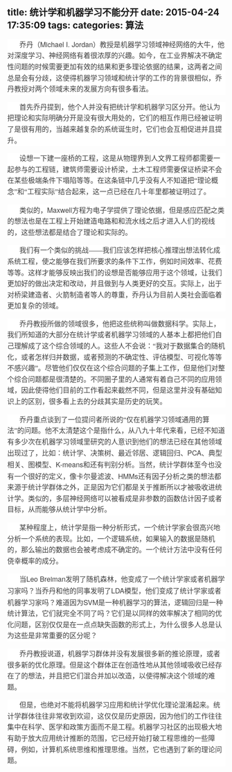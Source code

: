 title: 统计学和机器学习不能分开
date: 2015-04-24 17:35:09
tags:
categories: 算法
---
<div>
<div style="word-wrap: break-word; -webkit-nbsp-mode: space; -webkit-line-break: after-white-space;">
<p style="max-width: 100%; word-wrap: normal; box-sizing: border-box !important; min-height: 1em; white-space: pre-wrap; color: rgb(62, 62, 62); font-family: 'Helvetica Neue', Helvetica, 'Hiragino Sans GB', 'Microsoft YaHei', 微软雅黑, Arial, sans-serif; font-size: 16px; font-style: normal; font-variant: normal; font-weight: normal; letter-spacing: normal; line-height: 25.6000003814697px; orphans: auto; text-align: start; text-transform: none; widows: auto; word-spacing: 0px; -webkit-text-stroke-width: 0px; text-indent: 28px; background-color: rgb(255, 255, 255);"><span style="max-width: 100%; word-wrap: break-word !important; box-sizing: border-box !important; font-family: 宋体;">乔丹（</span>Michael I. Jordan<span style="max-width: 100%; word-wrap: break-word !important; box-sizing: border-box !important; font-family: 宋体;">）教授是机器学习领域神经网络的大牛，他对深度学习、神经网络有着很浓厚的兴趣。如今，在工业界解决不确定性问题的时候需要更加有效的结果和更多理论依据的结果，这两者之间总是会有分歧，这使得机器学习领域和统计学的工作的背景很相似，乔丹教授对两个领域未来的发展方向有很多看法。</span></p>
<p style="max-width: 100%; word-wrap: normal; box-sizing: border-box !important; min-height: 1em; white-space: pre-wrap; color: rgb(62, 62, 62); font-family: 'Helvetica Neue', Helvetica, 'Hiragino Sans GB', 'Microsoft YaHei', 微软雅黑, Arial, sans-serif; font-size: 16px; font-style: normal; font-variant: normal; font-weight: normal; letter-spacing: normal; line-height: 25.6000003814697px; orphans: auto; text-align: start; text-transform: none; widows: auto; word-spacing: 0px; -webkit-text-stroke-width: 0px; text-indent: 28px; background-color: rgb(255, 255, 255);"><span style="max-width: 100%; word-wrap: break-word !important; box-sizing: border-box !important; font-family: 宋体;">首先乔丹提到，他个人并没有把统计学和机器学习区分开。他认为把理论和实际明确分开是没有很大用处的，它们的相互作用已经被证明了是很有用的，当越来越复杂的系统诞生时，它们也会互相促进并且提升。</span></p>
<p style="max-width: 100%; word-wrap: normal; box-sizing: border-box !important; min-height: 1em; white-space: pre-wrap; color: rgb(62, 62, 62); font-family: 'Helvetica Neue', Helvetica, 'Hiragino Sans GB', 'Microsoft YaHei', 微软雅黑, Arial, sans-serif; font-size: 16px; font-style: normal; font-variant: normal; font-weight: normal; letter-spacing: normal; line-height: 25.6000003814697px; orphans: auto; text-align: start; text-transform: none; widows: auto; word-spacing: 0px; -webkit-text-stroke-width: 0px; text-indent: 28px; background-color: rgb(255, 255, 255);"><span style="max-width: 100%; word-wrap: break-word !important; box-sizing: border-box !important; font-family: 宋体;">设想一下建一座桥的工程，这是从物理界到人文界工程师都需要一起参与的工程链，建筑师需要设计桥梁，土木工程师需要保证桥梁不会在某些极端条件下塌陷等等。在这条链中几乎没有人不知道把“理论概念”和“工程实际”结合起来，这一点已经在几十年里都被证明过了。</span></p>
<p style="max-width: 100%; word-wrap: normal; box-sizing: border-box !important; min-height: 1em; white-space: pre-wrap; color: rgb(62, 62, 62); font-family: 'Helvetica Neue', Helvetica, 'Hiragino Sans GB', 'Microsoft YaHei', 微软雅黑, Arial, sans-serif; font-size: 16px; font-style: normal; font-variant: normal; font-weight: normal; letter-spacing: normal; line-height: 25.6000003814697px; orphans: auto; text-align: start; text-transform: none; widows: auto; word-spacing: 0px; -webkit-text-stroke-width: 0px; text-indent: 28px; background-color: rgb(255, 255, 255);"><span style="max-width: 100%; word-wrap: break-word !important; box-sizing: border-box !important; font-family: 宋体;">类似的，</span>Maxwell<span style="max-width: 100%; word-wrap: break-word !important; box-sizing: border-box !important; font-family: 宋体;">方程为电子学提供了理论依据，但是感应匹配之类的想法也是在工程上开始建造电路和和流水线之后才进入人们的视线的，这些想法都是结合了理论和实际的。</span></p>
<p style="max-width: 100%; word-wrap: normal; box-sizing: border-box !important; min-height: 1em; white-space: pre-wrap; color: rgb(62, 62, 62); font-family: 'Helvetica Neue', Helvetica, 'Hiragino Sans GB', 'Microsoft YaHei', 微软雅黑, Arial, sans-serif; font-size: 16px; font-style: normal; font-variant: normal; font-weight: normal; letter-spacing: normal; line-height: 25.6000003814697px; orphans: auto; text-align: start; text-transform: none; widows: auto; word-spacing: 0px; -webkit-text-stroke-width: 0px; text-indent: 28px; background-color: rgb(255, 255, 255);"><span style="max-width: 100%; word-wrap: break-word !important; box-sizing: border-box !important; font-family: 宋体;">我们有一个类似的挑战——我们应该怎样把核心推理出想法转化成系统工程，使之能够在我们所要求的条件下工作，例如时间效率、花费等等。这样才能够反映出我们的设想是否能够应用于这个领域，让我们更加好的做出决定和改动，并且做到与人类更好的交互。实际上，出于对桥梁建造者、火箭制造者等人的尊重，乔丹认为目前人类社会面临着更加复杂的领域。</span></p>
<p style="max-width: 100%; word-wrap: normal; box-sizing: border-box !important; min-height: 1em; white-space: pre-wrap; color: rgb(62, 62, 62); font-family: 'Helvetica Neue', Helvetica, 'Hiragino Sans GB', 'Microsoft YaHei', 微软雅黑, Arial, sans-serif; font-size: 16px; font-style: normal; font-variant: normal; font-weight: normal; letter-spacing: normal; line-height: 25.6000003814697px; orphans: auto; text-align: start; text-transform: none; widows: auto; word-spacing: 0px; -webkit-text-stroke-width: 0px; text-indent: 28px; background-color: rgb(255, 255, 255);"><span style="max-width: 100%; word-wrap: break-word !important; box-sizing: border-box !important; font-family: 宋体;">乔丹教授所做的领域很多，他把这些统称叫做数据科学。实际上，我们所知道的大部分在统计学或者机器学习领域的人基本上都把他们自己理解成了这个综合领域的人。这些人不会说：“我对于数据集合的随机化，或者怎样归并数据，或者预测的不确定性、评估模型、可视化等等不感兴趣”。尽管他们仅仅在这个综合问题的子集上工作，但是他们对整个综合问题都是很清楚的。不同圈子里的人通常有着自己不同的应用领域，因此使得他们目前的工作看起来截然不同，但是这里并没有基础知识上的区别，很多看上去的分歧其实是历史的玩笑。</span></p>
<p style="max-width: 100%; word-wrap: normal; box-sizing: border-box !important; min-height: 1em; white-space: pre-wrap; color: rgb(62, 62, 62); font-family: 'Helvetica Neue', Helvetica, 'Hiragino Sans GB', 'Microsoft YaHei', 微软雅黑, Arial, sans-serif; font-size: 16px; font-style: normal; font-variant: normal; font-weight: normal; letter-spacing: normal; line-height: 25.6000003814697px; orphans: auto; text-align: start; text-transform: none; widows: auto; word-spacing: 0px; -webkit-text-stroke-width: 0px; text-indent: 28px; background-color: rgb(255, 255, 255);"><span style="max-width: 100%; word-wrap: break-word !important; box-sizing: border-box !important; font-family: 宋体;">乔丹重点谈到了一位提问者所说的“仅在机器学习领域通用的算法”的问题。他不太清楚这个是指什么，从八九十年代来看，已经不知道有多少次在机器学习领域里研究的人意识到他们的想法已经在其他领域出现过了，比如：统计学、决策树、最近邻居、逻辑回归、</span>PCA<span style="max-width: 100%; word-wrap: break-word !important; box-sizing: border-box !important; font-family: 宋体;">、典型相关、图模型、</span>K-means<span style="max-width: 100%; word-wrap: break-word !important; box-sizing: border-box !important; font-family: 宋体;">和还有判别分析。当然，统计学群体至今也没有一个很好的定义，像卡尔曼滤波、</span>HMMs<span style="max-width: 100%; word-wrap: break-word !important; box-sizing: border-box !important; font-family: 宋体;">还有因子分析之类的想法都来源于统计学群体之外，正是因为它们都是关于推断所以才被吸收进统计学。类似的，多层神经网络可以被看成是非参数的函数估计因子或者目标，从而能够从统计学中分析。</span></p>
<p style="max-width: 100%; word-wrap: normal; box-sizing: border-box !important; min-height: 1em; white-space: pre-wrap; color: rgb(62, 62, 62); font-family: 'Helvetica Neue', Helvetica, 'Hiragino Sans GB', 'Microsoft YaHei', 微软雅黑, Arial, sans-serif; font-size: 16px; font-style: normal; font-variant: normal; font-weight: normal; letter-spacing: normal; line-height: 25.6000003814697px; orphans: auto; text-align: start; text-transform: none; widows: auto; word-spacing: 0px; -webkit-text-stroke-width: 0px; text-indent: 28px; background-color: rgb(255, 255, 255);"><span style="max-width: 100%; word-wrap: break-word !important; box-sizing: border-box !important; font-family: 宋体;">某种程度上，统计学是指一种分析形式，一个统计学家会很高兴地分析一个系统的表现。比如，一个逻辑系统，如果输入的数据是随机的，那么输出的数据也会被考虑成不确定的。一个统计方法中没有任何侥幸概率的成分。</span></p>
<p style="max-width: 100%; word-wrap: normal; box-sizing: border-box !important; min-height: 1em; white-space: pre-wrap; color: rgb(62, 62, 62); font-family: 'Helvetica Neue', Helvetica, 'Hiragino Sans GB', 'Microsoft YaHei', 微软雅黑, Arial, sans-serif; font-size: 16px; font-style: normal; font-variant: normal; font-weight: normal; letter-spacing: normal; line-height: 25.6000003814697px; orphans: auto; text-align: start; text-transform: none; widows: auto; word-spacing: 0px; -webkit-text-stroke-width: 0px; text-indent: 28px; background-color: rgb(255, 255, 255);"><span style="max-width: 100%; word-wrap: break-word !important; box-sizing: border-box !important; font-family: 宋体;">当</span>Leo Breiman<span style="max-width: 100%; word-wrap: break-word !important; box-sizing: border-box !important; font-family: 宋体;">发明了随机森林，他变成了一个统计学家或者机器学习家吗？当乔丹和他的同事发明了</span>LDA<span style="max-width: 100%; word-wrap: break-word !important; box-sizing: border-box !important; font-family: 宋体;">模型，他们变成了统计学家或者机器学习家吗？难道因为</span>SVM<span style="max-width: 100%; word-wrap: break-word !important; box-sizing: border-box !important; font-family: 宋体;">是一种机器学习的算法，逻辑回归是一种统计算法，它们就完全不同了吗？它们是以同样的效率解决了相同的优化问题，区别仅仅是在一点点缺失函数的形式上，为什么很多人总是认为这些是非常重要的区分呢？</span></p>
<p style="max-width: 100%; word-wrap: normal; box-sizing: border-box !important; min-height: 1em; white-space: pre-wrap; color: rgb(62, 62, 62); font-family: 'Helvetica Neue', Helvetica, 'Hiragino Sans GB', 'Microsoft YaHei', 微软雅黑, Arial, sans-serif; font-size: 16px; font-style: normal; font-variant: normal; font-weight: normal; letter-spacing: normal; line-height: 25.6000003814697px; orphans: auto; text-align: start; text-transform: none; widows: auto; word-spacing: 0px; -webkit-text-stroke-width: 0px; text-indent: 28px; background-color: rgb(255, 255, 255);"><span style="max-width: 100%; word-wrap: break-word !important; box-sizing: border-box !important; font-family: 宋体;">乔丹教授说道，机器学习群体并没有发展很多新的推论原理，或者很多新的优化原理。但是这个群体正在创造性地从其他领域吸收已经存在了的想法，并且把它们混合并加以改造，以使得解决这个领域的难题。</span></p>
<p style="max-width: 100%; word-wrap: normal; box-sizing: border-box !important; min-height: 1em; white-space: pre-wrap; color: rgb(62, 62, 62); font-family: 'Helvetica Neue', Helvetica, 'Hiragino Sans GB', 'Microsoft YaHei', 微软雅黑, Arial, sans-serif; font-size: 16px; font-style: normal; font-variant: normal; font-weight: normal; letter-spacing: normal; line-height: 25.6000003814697px; orphans: auto; text-align: start; text-transform: none; widows: auto; word-spacing: 0px; -webkit-text-stroke-width: 0px; text-indent: 28px; background-color: rgb(255, 255, 255);"><span style="max-width: 100%; word-wrap: break-word !important; box-sizing: border-box !important; font-family: 宋体;">但是，也绝对不能将机器学习应用和统计学优化理论混淆起来。统计学群体往往非常收到欢迎，这仅仅是历史原因，因为他们的工作往往集中在科学、医学和政策方面而不是工程。机器学习社区的出现极大地有助于放大应用统计推断的范围，它已经开始打破工程思维的一些障碍，例如，计算机系统思维和推理思维。当然，它也遇到了新的理论问题。</span></p>
</div>
</div>